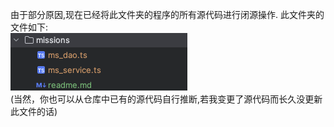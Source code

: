 由于部分原因,现在已经将此文件夹的程序的所有源代码进行闭源操作.
此文件夹的文件如下:<br>
<img src="../../readme_img/missions.png">
<br>(当然，你也可以从仓库中已有的源代码自行推断,若我变更了源代码而长久没更新此文件的话)